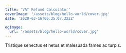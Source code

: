 ```yaml
---
title: 'VAT Refund Calculator'
coverImage: '/assets/blog/hello-world/cover.jpg'
date: '2020-03-16T05:35:07.322Z'

ogImage:
  url: '/assets/blog/hello-world/cover.jpg'
---
```


Tristique senectus et netus et malesuada fames ac turpis.